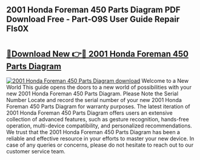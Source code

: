 ## 2001 Honda Foreman 450 Parts Diagram PDF Download Free - Part-O9S User Guide Repair FIs0X

# <h2><a href="http://dfiuyj.blite.top/?on=2001+Honda+Foreman+450+Parts+Diagram">🔗Download New 👉🔴 2001 Honda Foreman 450 Parts Diagram</a></h2>

[![2001 Honda Foreman 450 Parts Diagram download](https://i.imgur.com/lujVjoI.png)](http://dfiuyj.blite.top/?on=2001+Honda+Foreman+450+Parts+Diagram)
Welcome to a New World This guide opens the doors to a new world of possibilities with your new 2001 Honda Foreman 450 Parts Diagram. Please Note the Serial Number Locate and record the serial number of your new 2001 Honda Foreman 450 Parts Diagram for warranty purposes. The latest iteration of 2001 Honda Foreman 450 Parts Diagram offers users an extensive collection of advanced features, such as gesture recognition, hands-free operation, multi-device compatibility, and personalized recommendations. We trust that the 2001 Honda Foreman 450 Parts Diagram has been a reliable and effective resource in your efforts to master your new device. In case of any queries or concerns, please do not hesitate to reach out to our customer service team.
